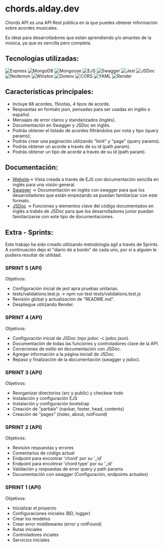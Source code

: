 # chords.alday.dev

Chords API es una API Rest pública en la que puedes obtener información sobre acordes musicales.

Es ideal para desarrolladores que están aprendiendo y/o amantes de la música, ya que es sencilla pero completa.

## Tecnologías utilizadas:

![Express](https://img.shields.io/badge/Express-FFFFFF?style=for-the-badge&logo=express&logoColor=000000)
![MongoDB](https://img.shields.io/badge/MongoDB-FFFFFF?style=for-the-badge&logo=mongodb&logoColor=000000)
![Mongoose](https://img.shields.io/badge/Mongoose-FFFFFF?style=for-the-badge&logo=mongoose&logoColor=000000)
![EJS](https://img.shields.io/badge/EJS-FFFFFF?style=for-the-badge&logo=ejs&logoColor=000000)
![Swagger](https://img.shields.io/badge/Swagger-FFFFFF?style=for-the-badge&logo=swagger&logoColor=000000)
![Jest](https://img.shields.io/badge/Jest-FFFFFF?style=for-the-badge&logo=jest&logoColor=000000)
![JSDoc](https://img.shields.io/badge/JSDoc-FFFFFF?style=for-the-badge&logo=npm&logoColor=000000)
![Nodemon](https://img.shields.io/badge/Nodemon-FFFFFF?style=for-the-badge&logo=nodemon&logoColor=000000)
![Winston](https://img.shields.io/badge/Winston-FFFFFF?style=for-the-badge&logo=logstash&logoColor=000000)
![Dotenv](https://img.shields.io/badge/Dotenv-FFFFFF?style=for-the-badge&logo=dotenv&logoColor=000000)
![CORS](https://img.shields.io/badge/CORS-FFFFFF?style=for-the-badge&logo=webcomponents.org&logoColor=000000)
![YAML](https://img.shields.io/badge/YAML-FFFFFF?style=for-the-badge&logo=yaml&logoColor=000000)
![Render](https://img.shields.io/badge/Render-FFFFFF?style=for-the-badge&logo=render&logoColor=000000)


## Características principales:

- Incluye 68 acordes, 15notas, 4 tipos de acorde.
- Respuestas en formato json, pensadas para ser usadas en inglés o español.
- Mensajes de error claros y standarizados (inglés).
- Documentación en Swagger y JSDoc en inglés.
- Podrás obtener el listado de acordes filtrándolos por nota y tipo (query params);
- Podrás crear una paginación utilizando "limit" y "page" (query params).
- Podrás obtener un acorde a través de su id (path param).
- Podrás obtener un tipo de acorde a través de su id (path param).

## Documentación:

- [Website](https://chords.alday.dev)-> Vista creada a través de  EJS con documentación sencilla en inglés para una visión general.
- [Swagger](https://chords.alday.dev/api-docs) -> Documentación en inglés con swagger para que los desarrolladores que están empezando se puedan familiarizar con este formato.
- [JSDoc](https://chords.alday.dev/jsdoc) -> Funciones y elementos clave del código documentados en inglés a trabés de JSDoc para que los desarrolladores junior puedan familiarizarse con este tipo de documentaciones.

## Extra - Sprints:

Este trabajo ha sido creado utilizando metodología ágil a través de Sprints. A continuación dejo el "diario de a bordo" de cada uno, por si a alguien le pudiera resultar de utilidad.

### SPRINT 5 (API)

Objetivos:

* Configuración inicial de jest apra pruebas unitarias.
* tests/validations.test.js -> npm run test tests/validations.test.js
* Revisión global y actualización de "README.md".
* Despliegue utilizando Render.

### SPRINT 4 (API)

Objetivos:

* Configuración inicial de JSDoc (npx jsdoc -c jsdoc.json).
* Documentación de todas las funciones y controladores clave de la API.
* Correciones de estilo en documentación con JSDoc.
* Agregar información a la página iniciall de JSDoc.
* Repaso y finalización de la documentación (swagger y jsdoc).

### SPRINT 3 (API)

Objetivos:

* Reorganizar directorios (src y public) y checkear todo
* Instalación y configuración EJS
* Instalación y configuración bootstrap
* Creación de "partials" (navbar, footer, head, contents)
* Creación de "pages" (index, about, notFound)


### SPRINT 2 (API)

Objetivos:

* Revisión respuestas y errores
* Comentarios de código actual
* Endpoint para encontrar 'chord' por su '_id'
* Endpoint para encotnrar 'chord type' por su '_id'
* Validación y respuestas de error query y path params
* Documentación con swagger (Configuración, endpoints actuales)

### SPRINT 1 (API)

Objetivos:

* Inicializar el proyecto
* Configuraciones iniciales (BD, logger)
* Crear los modelos
* Crear error middlewares (error y notFound)
* Rutas iniciales
* Controladores inciales
* Servicios iniciales
